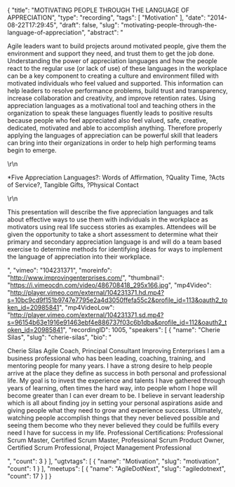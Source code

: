 {
  "title": "MOTIVATING PEOPLE THROUGH THE LANGUAGE OF APPRECIATION",
  "type": "recording",
  "tags": [
    "Motivation"
  ],
  "date": "2014-08-22T17:29:45",
  "draft": false,
  "slug": "motivating-people-through-the-language-of-appreciation",
  "abstract": "<p>Agile leaders want to build projects around motivated people, give them the environment and support they need, and trust them to get the job done. Understanding the power of appreciation languages and how the people react to the regular use (or lack of use) of these languages in the workplace can be a key component to creating a culture and environment filled with motivated individuals who feel valued and supported. This information can help leaders to resolve performance problems, build trust and transparency, increase collaboration and creativity, and improve retention rates. Using appreciation languages as a motivational tool and teaching others in the organization to speak these languages fluently leads to positive results because people who feel appreciated also feel valued, safe, creative, dedicated, motivated and able to accomplish anything. Therefore properly applying the languages of appreciation can be powerful skill that leaders can bring into their organizations in order to help high performing teams begin to emerge.</p>\r\n<p>*Five Appreciation Languages?: Words of Affirmation, ?Quality Time, ?Acts of Service?, Tangible Gifts, ?Physical Contact</p>\r\n<p>This presentation will describe the five appreciation languages and talk about effective ways to use them with individuals in the workplace as motivators using real life success stories as examples. Attendees will be given the opportunity to take a short assessment to determine what their primary and secondary appreciation language is and will do a team based exercise to determine methods for identifying ideas for ways to implement the language of appreciation into their workplace.</p>",
  "vimeo": "104231371",
  "moreinfo": "http://www.improvingenterprises.com/",
  "thumbnail": "https://i.vimeocdn.com/video/486708418_295x166.jpg",
  "mp4Video": "http://player.vimeo.com/external/104231371.hd.mp4?s=10bc9cd9f151b9747e7795e2a4d3050ffefa55c2&profile_id=113&oauth2_token_id=20985841",
  "mp4VideoLow": "http://player.vimeo.com/external/104231371.sd.mp4?s=96154b63e1916e91463ebf4e886737f03c6b1dba&profile_id=112&oauth2_token_id=20985841",
  "recordingID": 1005,
  "speakers": [
    {
      "name": "Cherie Silas",
      "slug": "cherie-silas",
      "bio": "<p>Cherie Silas Agile Coach, Principal Consultant Improving Enterprises I am a business professional who has been leading, coaching, training, and mentoring people for many years. I have a strong desire to help people arrive at the place they define as success in both personal and professional life. My goal is to invest the experience and talents I have gathered through years of learning, often times the hard way, into people whom I hope will become greater than I can ever dream to be. I believe in servant leadership which is all about finding joy in setting your personal aspirations aside and giving people what they need to grow and experience success. Ultimately, watching people accomplish things that they never believed possible and seeing them become who they never believed they could be fulfills every need I have for success in my life. Professional Certifications: Professional Scrum Master, Certified Scrum Master, Professional Scrum Product Owner, Certified Scrum Professional, Project Management Professional </p>",
      "count": 3
    }
  ],
  "ugtvtags": [
    {
      "name": "Motivation",
      "slug": "motivation",
      "count": 1
    }
  ],
  "meetups": [
    {
      "name": "AgileDotNext",
      "slug": "agiledotnext",
      "count": 17
    }
  ]
}